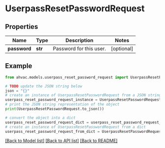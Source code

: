 # UserpassResetPasswordRequest


## Properties

Name | Type | Description | Notes
------------ | ------------- | ------------- | -------------
**password** | **str** | Password for this user. | [optional] 

## Example

```python
from ahvac.models.userpass_reset_password_request import UserpassResetPasswordRequest

# TODO update the JSON string below
json = "{}"
# create an instance of UserpassResetPasswordRequest from a JSON string
userpass_reset_password_request_instance = UserpassResetPasswordRequest.from_json(json)
# print the JSON string representation of the object
print(UserpassResetPasswordRequest.to_json())

# convert the object into a dict
userpass_reset_password_request_dict = userpass_reset_password_request_instance.to_dict()
# create an instance of UserpassResetPasswordRequest from a dict
userpass_reset_password_request_from_dict = UserpassResetPasswordRequest.from_dict(userpass_reset_password_request_dict)
```
[[Back to Model list]](../README.md#documentation-for-models) [[Back to API list]](../README.md#documentation-for-api-endpoints) [[Back to README]](../README.md)


